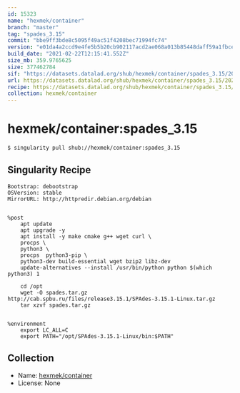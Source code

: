 ```yaml
---
id: 15323
name: "hexmek/container"
branch: "master"
tag: "spades_3.15"
commit: "bbe9ff3bde8c5095f49ac51f4208bec71994fc74"
version: "e01da4a2ccd9e4fe5b5b20cb902117acd2ae068a013b85448daff59a1fbcee14"
build_date: "2021-02-22T12:15:41.552Z"
size_mb: 359.9765625
size: 377462784
sif: "https://datasets.datalad.org/shub/hexmek/container/spades_3.15/2021-02-22-bbe9ff3b-e01da4a2/e01da4a2ccd9e4fe5b5b20cb902117acd2ae068a013b85448daff59a1fbcee14.sif"
url: https://datasets.datalad.org/shub/hexmek/container/spades_3.15/2021-02-22-bbe9ff3b-e01da4a2/
recipe: https://datasets.datalad.org/shub/hexmek/container/spades_3.15/2021-02-22-bbe9ff3b-e01da4a2/Singularity
collection: hexmek/container
---
```


# hexmek/container:spades_3.15

```bash
$ singularity pull shub://hexmek/container:spades_3.15
```

## Singularity Recipe

```singularity
Bootstrap: debootstrap
OSVersion: stable
MirrorURL: http://httpredir.debian.org/debian


%post
    apt update
    apt upgrade -y
    apt install -y make cmake g++ wget curl \
    procps \
    python3 \
    procps  python3-pip \
    python3-dev build-essential wget bzip2 libz-dev
    update-alternatives --install /usr/bin/python python $(which python3) 1

    cd /opt
    wget -O spades.tar.gz http://cab.spbu.ru/files/release3.15.1/SPAdes-3.15.1-Linux.tar.gz
    tar xzvf spades.tar.gz
    

%environment
    export LC_ALL=C     
    export PATH="/opt/SPAdes-3.15.1-Linux/bin:$PATH"
```

## Collection

 - Name: [hexmek/container](https://github.com/hexmek/container)
 - License: None

